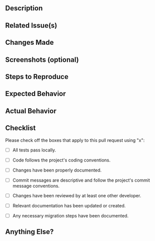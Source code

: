 ## Description
<!-- A clear and concise description of the bug. -->

## Related Issue(s)
<!-- List any related issues that the bug addresses or solves. -->

## Changes Made
<!-- Describe the changes made to fix the bug. -->

## Screenshots (optional)
<!-- If applicable, include relevant screenshots or other visual aids to demonstrate the changes made in this pull request -->

## Steps to Reproduce
<!-- Outline the steps to reproduce the bug. -->

## Expected Behavior
<!-- Describe what you expected to happen when the bug was not present. -->

## Actual Behavior
<!-- Describe what actually happened when the bug was present. -->

## Checklist
Please check off the boxes that apply to this pull request using "x":
- [ ] All tests pass locally.
- [ ] Code follows the project's coding conventions.
- [ ] Changes have been properly documented.
- [ ] Commit messages are descriptive and follow the project's commit message conventions.
- [ ] Changes have been reviewed by at least one other developer.
- [ ] Relevant documentation has been updated or created.
- [ ] Any necessary migration steps have been documented.


## Anything Else?

<!-- Is there anything else that you would like to mention about these changes? For example, do they require any additional steps or documentation for future maintenance? -->
